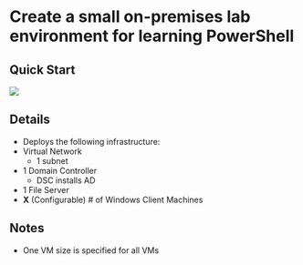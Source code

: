 # Create a small on-premises lab environment for learning PowerShell

## Quick Start

<a href="https://portal.azure.com/#create/Microsoft.Template/uri/https%3A%2F%2Fraw.githubusercontent.com%2Fmicrosoft%2FPowerShellGetRealChalktalk%2Fmaster%2FAD-PowerShell-Lab%2Fdeploy.json" target="_blank"><img src="http://azuredeploy.net/deploybutton.png"/></a>

## Details

* Deploys the following infrastructure:
* Virtual Network
  * 1 subnet
* 1 Domain Controller
  * DSC installs AD
* 1 File Server
* **X** (Configurable) # of Windows Client Machines

## Notes

* One VM size is specified for all VMs
